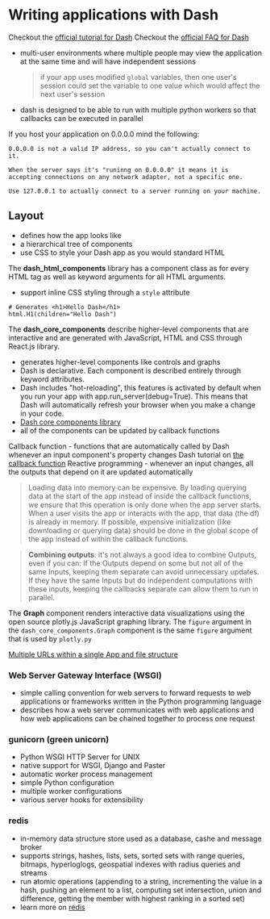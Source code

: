 # Writing applications with Dash

Checkout the [official tutorial for Dash](https://dash.plotly.com/)
Checkout the [official FAQ for Dash](https://dash.plotly.com/faqs)

- multi-user environments where multiple people may view the application at the same time and will have independent sessions
  > if your app uses modified `global` variables, then one user's session could set the variable to one value which would affect the next user's session
- dash is designed to be able to run with multiple python workers so that callbacks can be executed in parallel

If you host your application on 0.0.0.0 mind the following:

```
0.0.0.0 is not a valid IP address, so you can't actually connect to it. 

When the server says it's "runinng on 0.0.0.0" it means it is accepting connections on any network adapter, not a specific one. 

Use 127.0.0.1 to actually connect to a server running on your machine.
```

## Layout

- defines how the app looks like
- a hierarchical tree of components
- use CSS to style your Dash app as you would standard HTML

The **dash_html_components** library has a component class as for every HTML tag as well as keyword arguments for all HTML arguments.

- support inline CSS styling through a `style` attribute

```
# Generates <h1>Hello Dash</h1>
html.H1(children="Hello Dash")
```

The **dash_core_components** describe higher-level components that are interactive and are generated with JavaScript, HTML and CSS through React.js library.

- generates higher-level components like controls and graphs
- Dash is declarative. Each component is described entirely through keyword attributes.
- Dash includes "hot-reloading", this features is activated by default when you run your app with app.run_server(debug=True). This means that Dash will automatically refresh your browser when you make a change in your code.
- [Dash core components library](https://dash.plotly.com/dash-core-components)
- all of the components can be updated by callback functions

Callback function - functions that are automatically called by Dash whenever an input component's property changes
Dash tutorial on [the callback function](https://dash.plotly.com/basic-callbacks)
Reactive programming - whenever an input changes, all the outputs that depend on it are updated automatically

> Loading data into memory can be expensive. By loading querying data at the start of the app instead of inside the callback functions, we ensure that this operation is only done when the app server starts. When a user visits the app or interacts with the app, that data (the df) is already in memory. If possible, expensive initialization (like downloading or querying data) should be done in the global scope of the app instead of within the callback functions.

> **Combining outputs**: it's not always a good idea to combine Outputs, even if you can:
> If the Outputs depend on some but not all of the same Inputs, keeping them separate can avoid unnecessary updates.
> If they have the same Inputs but do independent computations with these inputs, keeping the callbacks separate can allow them to run in parallel.

The **Graph** component renders interactive data visualizations using the open source plotly.js JavaScript graphing library. The `figure` argument in the `dash_core_components.Graph` component is the same `figure` argument that is used by `plotly.py`

[Multiple URLs within a single App and file structure](https://dash.plotly.com/urls)

### Web Server Gateway Interface (WSGI)

- simple calling convention for web servers to forward requests to web applications or frameworks written in the Python programming language
- describes how a web server communicates with web applications and how web applications can be chained together to process one request

### gunicorn (green unicorn)

- Python WSGI HTTP Server for UNIX
- native support for WSGI, Django and Paster
- automatic worker process management
- simple Python configuration
- multiple worker configurations
- various server hooks for extensibility

### redis

- in-memory data structure store used as a database, cashe and message broker
- supports strings, hashes, lists, sets, sorted sets with range queries, bitmaps, hyperloglogs, geospatial indexes with radius queries and streams
- run atomic operations (appending to a string, incrementing the value in a hash, pushing an element to a list, computing set intersection, union and difference, getting the member with highest ranking in a sorted set)
- learn more on [redis](https://redis.io/)
